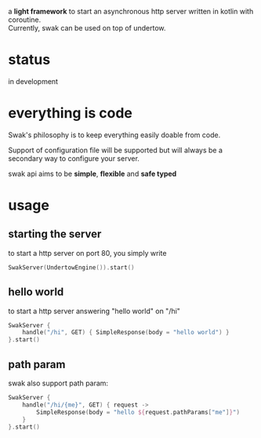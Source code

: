 a **light framework** to start an asynchronous http server
written in kotlin with coroutine.  
Currently, swak can be used on top of undertow.

# status
in development

# everything is code
Swak's philosophy is to keep everything easily doable from code.

Support of configuration file will be supported but will always be a secondary way to configure your server.

swak api aims to be **simple**, **flexible** and **safe typed**

# usage

## starting the server
to start a http server on port 80, you simply write
```kotlin
SwakServer(UndertowEngine()).start()
```

## hello world
to start a http server answering "hello world" on "/hi"
```kotlin
SwakServer {
    handle("/hi", GET) { SimpleResponse(body = "hello world") }
}.start()
```

## path param
swak also support path param:
```kotlin
SwakServer {
    handle("/hi/{me}", GET) { request ->
        SimpleResponse(body = "hello ${request.pathParams["me"]}")
    }
}.start()
```


